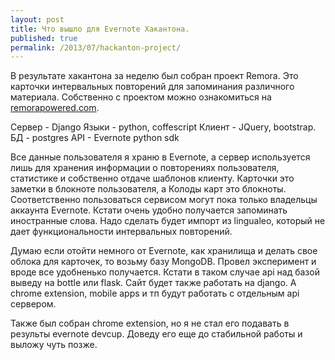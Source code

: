 ```yaml
---
layout: post
title: Что вышло для Evernote Хакантона.
published: true
permalink: /2013/07/hackanton-project/
---
```


В результате хакантона за неделю был собран проект Remora. Это карточки интервальных повторений для запоминания различного материала.
Собственно с проектом можно ознакомиться на [remorapowered.com](http://remorapowered.com).

Сервер - Django
Языки - python, coffescript
Клиент - JQuery, bootstrap.
БД - postgres
API - Evernote python sdk

Все данные пользователя я храню в Evernote, а сервер используется лишь для хранения информации о повторениях пользователя, статистике и собственно отдаче шаблонов клиенту.
Карточки это заметки в блокноте пользователя, а Колоды карт это блокноты. Соответственно пользоваться сервисом могут пока только владельцы аккаунта Evernote. Кстати очень удобно получается запоминать иностранные слова. Надо сделать будет импорт из lingualeo, который не дает функциональности интервальных повторений.

Думаю если отойти немного от Evernote, как хранилища и делать свое облока для карточек, то возьму базу MongoDB. Провел эксперимент и вроде все удобненько получается. Кстати в таком случае api над базой выведу на bottle или flask. Сайт будет также работать на django. А chrome extension, mobile apps и тп будут работать с отдельным api сервером.

Также был собран chrome extension, но я не стал его подавать в результы evernote devcup. Доведу его еще до стабильной работы и выложу чуть позже.
